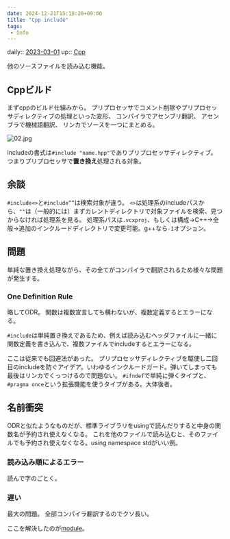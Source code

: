 ```yaml
---
date: 2024-12-21T15:18:20+09:00
title: "Cpp include"
tags:
 - Info
---
```


daily:: [2023-03-01](/Daily_Note/2023-03-01.md)
up:: [Cpp](../Bar/Program/Cpp.md)

他のソースファイルを読み込む機能。

## Cppビルド

まずcppのビルド仕組みから。
プリプロセッサでコメント削除やプリプロセッサディレクティブの処理といった変形、
コンパイラでアセンブリ翻訳、
アセンブラで機械語翻訳、
リンカでソースを一つにまとめる。

![02.jpg](https://i1.wp.com/logicalbeat.jp/wp01/wp-content/uploads/2020/11/02.jpg?resize=768%2C255&ssl=1)

includeの書式は`#include "name.hpp"`でありプリプロセッサディレクティブ。
つまりプリプロセッサで**置き換え**処理される対象。

## 余談
`#include<>`と`#include””`は検索対象が違う。
`<>`は処理系のincludeパスから、`""`は（一般的には）まずカレントディレクトリで対象ファイルを検索、見つからなければ処理系を見る。
処理系パスは`.vcxproj`、もしくは構成→C++→全般→追加のインクルードディレクトリで変更可能。g++なら`-I`オプション。

## 問題
単純な置き換え処理ながら、その全てがコンパイラで翻訳されるため様々な問題が発生する。

### One Definition Rule
略してODR。
関数は複数宣言しても構わないが、複数定義するとエラーになる。

`#include`は単純置き換えであるため、例えば読み込むヘッダファイルに一緒に関数定義を書き込んで、複数ファイルでincludeするとエラーになる。

ここは従来でも回避法があった。
プリプロセッサディレクティブを駆使し二回目のincludeを防ぐアイデア。いわゆるインクルードガード。弾いてしまっても最後はリンカでくっつけるので問題ない。
`#ifndef`で単純に弾くタイプと、`#pragma once`という拡張機能を使うタイプがある。大体後者。

## 名前衝突
ODRと似たようなものだが、標準ライブラリをusingで読んだりすると中身の関数名が予約され使えなくなる。
これを他のファイルで読み込むと、そのファイルでも予約され使えなくなる。using namespace stdがいい例。

### 読み込み順によるエラー
読んで字のごとく。

### 遅い
最大の問題。
全部コンパイラ翻訳するのでクソ長い。


ここを解決したのが[module](Cpp%20module.md)。
